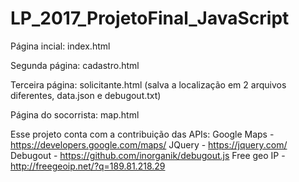 # LP_2017_ProjetoFinal_JavaScript

Página incial: index.html 

Segunda página: cadastro.html

Terceira página: solicitante.html (salva a localização em 2 arquivos diferentes, data.json e debugout.txt)

Página do socorrista: map.html

Esse projeto conta com a contribuição das APIs:
Google Maps - https://developers.google.com/maps/
JQuery - https://jquery.com/
Debugout - https://github.com/inorganik/debugout.js
Free geo IP - http://freegeoip.net/?q=189.81.218.29
